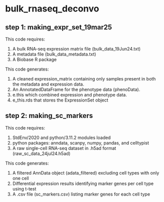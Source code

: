 # bulk_rnaseq_deconvo


## step 1: making_expr_set_19mar25
This code requires: 
1. A bulk RNA-seq expression matrix file (bulk_data_19Jun24.txt)
2. A metadata file (bulk_data_metadata.txt)
3. A Biobase R package

This code generates:
1. A cleaned expression_matrix containing only samples present in both the metadata and expression data.
2. An AnnotatedDataFrame for the phenotype data (phenoData).
3. e.this which combined expression and phenotype data.
4. e_this.rds that stores the ExpressionSet object 

## step 2: making_sc_markers
This code requires:
1. StdEnv/2020 and python/3.11.2 modules loaded
2. python packages: anndata, scanpy, numpy, pandas, and celltypist
3. A raw single-cell RNA-seq dataset in .h5ad format (raw_sc_data_24jul24.h5ad)

This code generates:
1. A filtered AnnData object (adata_filtered) excluding cell types with only one cell
2. Differential expression results identifying marker genes per cell type using t-test 
3. A .csv file (sc_markers.csv) listing marker genes for each cell type


